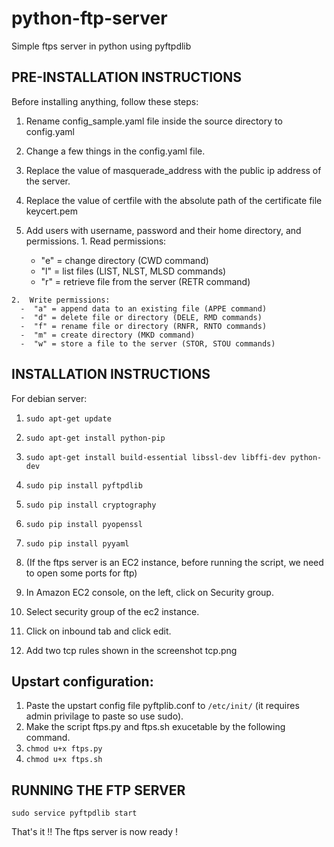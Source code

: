 # python-ftp-server
Simple ftps server in python using pyftpdlib

## PRE-INSTALLATION INSTRUCTIONS

Before installing anything, follow these steps:

1.  Rename config_sample.yaml file inside the source directory to config.yaml

2.  Change a few things in the config.yaml file.
  1.  Replace the value of masquerade_address with the public ip address of the server.
  2.  Replace the value of certfile with the absolute path of the certificate file keycert.pem
  3.  Add users with username, password and their home directory, and permissions.
    1.  Read permissions:
      -  "e" = change directory (CWD command)
      -  "l" = list files (LIST, NLST, MLSD commands)
      -  "r" = retrieve file from the server (RETR command)

    2.  Write permissions:
      -  "a" = append data to an existing file (APPE command)
      -  "d" = delete file or directory (DELE, RMD commands)
      -  "f" = rename file or directory (RNFR, RNTO commands)
      -  "m" = create directory (MKD command)
      -  "w" = store a file to the server (STOR, STOU commands)

## INSTALLATION INSTRUCTIONS
For debian server:

1.  `sudo apt-get update`
2.  `sudo apt-get install python-pip`
3.  `sudo apt-get install build-essential libssl-dev libffi-dev python-dev`
4.  `sudo pip install pyftpdlib`
5.  `sudo pip install cryptography`
6.  `sudo pip install pyopenssl`
7.  `sudo pip install pyyaml`

8.  (If the ftps server is an EC2 instance, before running the script, we need to open some ports for ftp)
  1.  In Amazon EC2 console, on the left, click on Security group.
  2.  Select security group of the ec2 instance.
  3.  Click on inbound tab and click edit.
  4.  Add two tcp rules shown in the screenshot tcp.png

## Upstart configuration:
1.  Paste the upstart config file pyftplib.conf to `/etc/init/` (it requires admin privilage to paste so use sudo).
2.  Make the script ftps.py and ftps.sh exucetable by the following command.
  1.  `chmod u+x ftps.py`
  2.  `chmod u+x ftps.sh`

## RUNNING THE FTP SERVER
`sudo service pyftpdlib start`

That's it !! The ftps server is now ready !